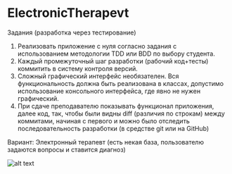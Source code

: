 # ElectronicTherapevt

Задания (разработка через тестирование)
1. Реализовать приложение c нуля согласно задания с использованием
методологии TDD или BDD по выбору студента.
2. Каждый промежуточный шаг разработки (рабочий код+тесты) 
коммитить в систему контроля версий.
3. Сложный графический интерфейс необязателен. Вся функциональность
должна быть реализована в классах, допустимо использование консольного
интерфейса, где явно не нужен графический.
4. При сдаче преподавателю показывать функционал приложения, далее
код, так, чтобы были видны diff (различия по строкам) между коммитами, 
начиная с первого и можно было отследить последовательность разработки (в
средстве git или на GitHub)

Вариант: 
Электронный терапевт (есть некая база, пользователю задаются вопросы и ставится диагноз)

![alt text](https://sun9-65.userapi.com/impf/lSyt-E-Xl6MwiMlvEVxoz-WNeIAHDfQYs8BmJQ/wRnsMo4byn0.jpg?size=974x475&quality=96&sign=656e37817a354a6c0fbe72349a96741e&type=album)
